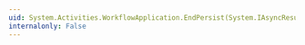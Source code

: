 ```yaml
---
uid: System.Activities.WorkflowApplication.EndPersist(System.IAsyncResult)
internalonly: False
---
```

